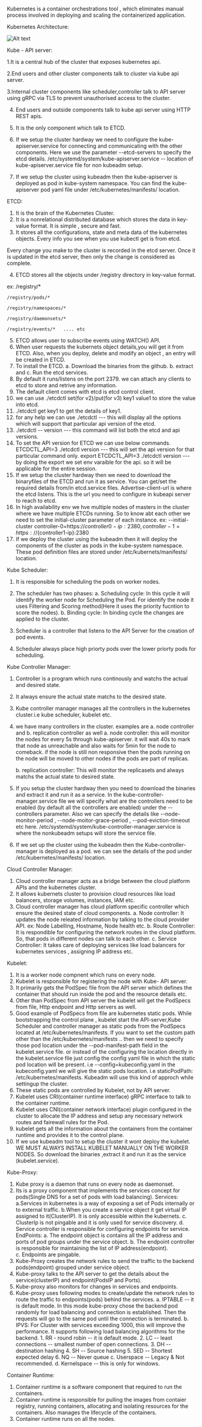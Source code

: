 Kubernetes is a container orchestrations tool , which eliminates manual process involved in deploying and scaling the containerized application.


Kubernetes Architecture:

![Alt text](image-2.png)

Kube - API server:

1.It is a central hub of the cluster that exposes kubernetes api.

2.End users and other cluster components talk to cluster via kube api server.

3.Internal cluster components like scheduler,controller talk to API server using gRPC via TLS to prevent unauthorised access to the cluster.

4. End users and outside components talk to kube api server using HTTP REST apis.

5. It is the only component which talk to ETCD.
6. If we setup the cluster hardway  we need to configure the kube-apiserver.service for connecting and communicating with the other components.
   Here we use the parameter --etcd-servers to specify the etcd details.
    /etc/systemd/system/kube-apiserver.service -- location of kube-apiserver.service file for non kubeadm setup.
7. If we setup the cluster using kubeadm then the kube-apiserver is deployed as pod in kube-system namespace. You can find the kube-apiserver pod yaml file under /etc/kubernetes/manifests/ location.

ETCD:
1. It is the brain of the Kubernetes Cluster.
2. It is a nonrelational distributed database which stores the data in key-value format. It is simple , secure and fast.
3. It stores all the configurations, state and meta data of the kubernetes objects. Every info you see when you use kubectl get is from etcd.

Every change you make to the cluster is recorded in the etcd server. Once it is updated in the etcd server, then only the change is considered as complete. 

4. ETCD stores all the objects under /registry directory in key-value format.

ex: /registry/*

    /registry/pods/*

    /registry/namespaces/*

    /registry/daemonsets/*

    /registry/events/*   .... etc

5. ETCD allows user to subscribe events using WATCH() API.
6. When user requests the kubernets object details,you will get it from ETCD. Also, when you deploy, delete and modify an object , an entry will be created in ETCD.
7. To install the ETCD. a. Download the binaries from the github. b. extract and c. Run the etcd services.
8. By default it runs/listens on the port 2379. we can attach any clients to etcd to store and retrive any information.
9. The default client comes with etcd is etcd control client.
10. we can use ./etcdctl set(for v2)/put(for v3) key1 value1 to store the value into etcd.
11. ./etcdctl get key1 to get the details of key1.
12. for any help we can use ./etcdctl --- this will display all the options which will support that particular api version of the etcd.
13. ./etcdctl -- version  --- this command will list both the etcd and api versions.
14. To set the API version for ETCD we can use below commands.
    ETCDCTL_API=3 ./etcdctl version --- this will set the api version for that particular command only.
    export ETCDCTL_API=3
      ./etcdctl version --- by doing the export we set env varaible for the api. so it will be applicable for the entire session.
15. If we setup the cluster hardway then we need to download the binaryfiles of the ETCD and run it as service. You can get/set the required details from/in etcd.service files. Advertise-client-url is where the etcd listens. This is the url you need to configure in kubeapi server to reach to etcd.
16. In high availability env we hve multiple nodes of masters in the cluster where we have multiple ETCDs running. So to know abt each other we need to set the initial-cluster parameter of each instance.
  ex: --initial-cluster controller-0=https://${controller0-ip}:2380,controller-1=https://${controller1-ip}:2380 
17. If we deploy the cluster using the kubeadm then it will deploy the components of the cluster as pods in the kube-system namespace. These pod definition files are stored under /etc/kubernets/manifests/ location.


Kube Scheduler:
1. It is responsible for scheduling the pods on worker nodes.
2. The scheduler has two phases:
      a. Scheduling cycle:
            In this cycle it will identify the worker node for Scheduling the Pod.
            For identify the node it uses Filtering and Scoring method(Here it uses the priority fucntion to score the nodes).
      b. Binding cycle:
            In binding cycle the changes are applied to the cluster.

3. Scheduler is a controller that listens to the API Server for the creation of pod events.
4. Scheduler always place high priorty pods over the lower priorty pods for scheduling.

Kube Controller Manager:
1. Controller is a program which runs continously and watchs the actual and desired state.
2. It always ensure the actual state matchs to the desired state.
3. Kube controller manager manages all the controllers in the kubernetes cluster.i.e kube scheduler, kubelet etc.
4. we have many controllers in the cluster. examples are a. node controller and b. replication controller as well
   a. node controller:
     this will monitor the nodes for every 5s through kube-apiserver.
     it will wait 40s to mark that node as unreachable and also waits for 5min for the node to comeback.
     if the node is still non responsive then the pods running on the node will be moved to other nodes if the pods are part of replicas.

   b. replication controller:
    This will monitor the replicasets and always matchs the actual state to desired state.  

5. If you setup the cluster hardway then you need to download the binaries and extract it and run it as a service.
   In the kube-controller-manager.service file we will specify what are the controllers need to be enabled (by default all the controllers are enabled) under the --controllers parameter. Also we can specify the details like --node-monitor-period , --node-moitor-grace-period , --pod-eviction-timeout etc here.
   /etc/systemd/system/kube-controller-manager.service is where the nonkubeadm setups will store the service file.
6. If we set up the cluster using the kubeadm then the Kube-controller-manager is deployed as a pod.
   we can see the details of the pod under /etc/kubernetes/manifests/ location.


Cloud Controller Manager:
1. Cloud controller manager acts as a bridge between the cloud platform APIs and the kubernetes cluster.
2. It allows kubernets cluster to provision cloud resources like load balancers, storage volumes, instances, IAM etc.
3. Cloud controller manager has cloud platform specific controller which ensure the desired state of cloud components.
  a. Node controller:
      It updates the node releated information by talking to the cloud provider API. ex: Node Labelling, Hostname, Node health etc.
  b. Route Controller:
     It is respondible for configuring the network routes in the cloud platform. So, that pods in different nodes can talk to each other.
  c. Service Controller:
     It takes care of deploying services like load balancers for kubernetes services , assigning IP address etc.


Kubelet:
1. It is a worker node compnent which runs on every node.
2. Kubelet is responsible for registering the node with Kube- API server.
3. It primarily gets the PodSpec file from the API server which defines the container that should run inside the pod and the resource details etc.
4. Other than PodSpec from API server the kubelet will get the PodSpecs from file, Http endpoint and Http servers as well.
5. Good example of PodSpecs from file are kubernetes static pods. While bootstrapping the control plane , kubelet start the API-server,Kube Scheduler and controller manager as static pods from the PodSpecs located at /etc/kubernetes/manifests.
  If you want to set the custom path other than the /etc/kubernetes/manifests .. then we need to specify those pod location under the --pod-manifest-path field in the kubelet.service file. or instead of the configuring the location directly in the kubelet.service file just config the config yaml file in which the static pod location will be present.
    i.e --config=kubeconfig.yaml
      in the kubeconfig.yaml we will give the static pods location. i.e staticPodPath: /etc/kubernetes/manifests. Kubeadm will use this kind of approch while settingup the cluster.
6. These static pods are controlled by Kubelet, not by API server.
7. Kubelet uses CRI(container runtime interface) gRPC interface to talk to the container runtime.
8. Kubelet uses CNI(container network interface) plugin configured in the cluster to allocate the IP address and setup any necessary network routes and fairewall rules for the Pod.
9. kubelet gets all the information about the containers from the container runtime and provides it to the control plane.
10. If we use kubeadm tool to setup the cluster it wont deploy the kubelet. WE MUST ALWAYS INSTALL KUBELET MANUALLY ON THE WORKER NODES. 
 So download the binaries ,extract it and run it as the service (kubelet.service).
 

Kube-Proxy:
1. Kube proxy is a daemon that runs on every node as daemonset.
2. Its is a proxy component that implements the services concept for pods(Single DNS for a set of pods with load balancing).
   Services:
      a.Services in kubernetes is a way of exposing a set of Pods internally or to external traffic.
      b.When you create a service object it get virtual IP assigned to it(ClusterIP). It is only accessible within the kubernets.
      c. ClusterIp is not pingable and it is only used for service discovery.
      d. Service controller is responsible for configuring endpoints for service.
   EndPoints:
      a. The endpoint object is contains all the IP address and ports of pod groups under the service object.
      b. The endpoint controller is responsible for maintaining the list of IP address(endpoint).   
      c. Endpoints are pingable.
3. Kube-Proxy creates the network rules to send the traffic to the backend pods(endpoint) grouped under service object.
4. Kube-proxy talks to the API server to get the details about the service(clusterIP) and endpoint(PodsIP and Ports).
5. Kube-proxy also monitors for changes in services and endpoints.
6. Kube-proxy uses following modes to create/update the network rules to route the traffic to endpoints(pods) behind the services.
   a. IPTABLE -- it is default mode.
       In this mode kube-proxy chose the backend pod randomly for load balancing and connection is established.
       Then the requests will go to the same pod until the connection is terminated.
   b. IPVS:
        For Cluster with services exceeding 1000, this will improve the performance.
        It supports following load balancing algorithms for the backend.
          1. RR - round robin -- it is default mode.
          2. LC -- least connections -- smallest number of open connections.
          3. DH -- destination hashing
          4. SH -- Source hashing
          5. SED -- Shortest expected delay
          6. NQ -- Never queue
   c. Userspace -- Legacy & Not recommended.
   d. Kernelspace -- this is only for windows.

Container Runtime:
1. Container runtime is a software component that required to run the containers.
2. Container runtime is responsible for pulling the images from contaier registry, running containers, allocating and isolating resources for the containers. Also manages the lifecycle of the containers.
3. Container runtime runs on all the nodes.